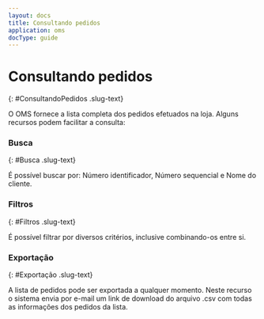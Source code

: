 ```yaml
---
layout: docs
title: Consultando pedidos
application: oms
docType: guide
---
```


# Consultando pedidos
{: #ConsultandoPedidos .slug-text}

O OMS fornece a lista completa dos pedidos efetuados na loja. Alguns recursos podem facilitar a consulta:

### Busca
{: #Busca .slug-text}

É possível buscar por: Número identificador, Número sequencial e Nome do cliente.

### Filtros
{: #Filtros .slug-text}

É possível filtrar por diversos critérios, inclusive combinando-os entre si.

### Exportação
{: #Exportação .slug-text}

A lista de pedidos pode ser exportada a qualquer momento. Neste recurso o sistema envia por e-mail um link de download do arquivo .csv com todas as informações dos pedidos da lista.
